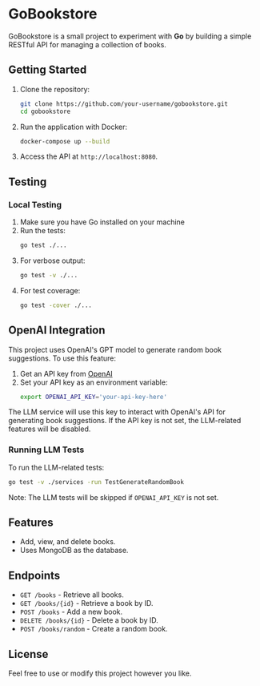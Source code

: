 # **GoBookstore**

GoBookstore is a small project to experiment with **Go** by building a simple RESTful API for managing a collection of books.

## **Getting Started**

1. Clone the repository:
   ```bash
   git clone https://github.com/your-username/gobookstore.git
   cd gobookstore
   ```

2. Run the application with Docker:
   ```bash
   docker-compose up --build
   ```

3. Access the API at `http://localhost:8080`.

## **Testing**

### Local Testing
1. Make sure you have Go installed on your machine
2. Run the tests:
   ```bash
   go test ./...
   ```
3. For verbose output:
   ```bash
   go test -v ./...
   ```
4. For test coverage:
   ```bash
   go test -cover ./...
   ```

## OpenAI Integration

This project uses OpenAI's GPT model to generate random book suggestions. To use this feature:

1. Get an API key from [OpenAI](https://platform.openai.com/api-keys)
2. Set your API key as an environment variable:
   ```bash
   export OPENAI_API_KEY='your-api-key-here'
   ```

The LLM service will use this key to interact with OpenAI's API for generating book suggestions. If the API key is not set, the LLM-related features will be disabled.

### Running LLM Tests

To run the LLM-related tests:
```bash
go test -v ./services -run TestGenerateRandomBook
```

Note: The LLM tests will be skipped if `OPENAI_API_KEY` is not set.

## **Features**
- Add, view, and delete books.
- Uses MongoDB as the database.

## **Endpoints**
- `GET /books` - Retrieve all books.
- `GET /books/{id}` - Retrieve a book by ID.
- `POST /books` - Add a new book.
- `DELETE /books/{id}` - Delete a book by ID.
- `POST /books/random` - Create a random book.

## **License**
Feel free to use or modify this project however you like.